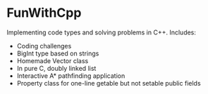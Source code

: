 # FunWithCpp
Implementing code types and solving problems in C++. Includes:

- Coding challenges
- BigInt type based on strings
- Homemade Vector class
- In pure C, doubly linked list
- Interactive A* pathfinding application
- Property class for one-line getable but not setable public fields
